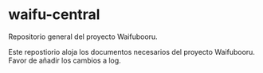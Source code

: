 # waifu-central
Repositorio general del proyecto Waifubooru.

Este repostiorio aloja los documentos necesarios del proyecto Waifubooru.
Favor de añadir los cambios a log.
